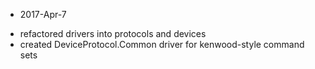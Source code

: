 * 2017-Apr-7

- refactored drivers into protocols and devices
- created DeviceProtocol.Common driver for kenwood-style command sets
